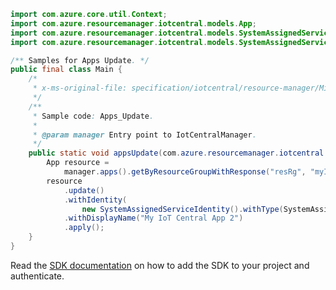 ```java
import com.azure.core.util.Context;
import com.azure.resourcemanager.iotcentral.models.App;
import com.azure.resourcemanager.iotcentral.models.SystemAssignedServiceIdentity;
import com.azure.resourcemanager.iotcentral.models.SystemAssignedServiceIdentityType;

/** Samples for Apps Update. */
public final class Main {
    /*
     * x-ms-original-file: specification/iotcentral/resource-manager/Microsoft.IoTCentral/stable/2021-06-01/examples/Apps_Update.json
     */
    /**
     * Sample code: Apps_Update.
     *
     * @param manager Entry point to IotCentralManager.
     */
    public static void appsUpdate(com.azure.resourcemanager.iotcentral.IotCentralManager manager) {
        App resource =
            manager.apps().getByResourceGroupWithResponse("resRg", "myIoTCentralApp", Context.NONE).getValue();
        resource
            .update()
            .withIdentity(
                new SystemAssignedServiceIdentity().withType(SystemAssignedServiceIdentityType.SYSTEM_ASSIGNED))
            .withDisplayName("My IoT Central App 2")
            .apply();
    }
}
```

Read the [SDK documentation](https://github.com/Azure/azure-sdk-for-java/blob/azure-resourcemanager-iotcentral_1.0.0/sdk/iotcentral/azure-resourcemanager-iotcentral/README.md) on how to add the SDK to your project and authenticate.

